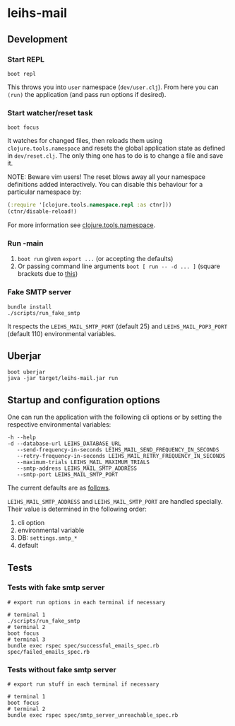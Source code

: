 # leihs-mail

## Development

### Start REPL

`boot repl`

This throws you into `user` namespace (`dev/user.clj`). From here you can `(run)` the application (and pass run options if desired).

### Start watcher/reset task

`boot focus`

It watches for changed files, then reloads them using `clojure.tools.namespace` and resets the global application state as defined in `dev/reset.clj`. The only thing one has to do is to change a file and save it.

NOTE: Beware vim users! The reset blows away all your namespace definitions added interactively. You can disable this behaviour for a particular namespace by:

```clojure
(:require '[clojure.tools.namespace.repl :as ctnr]))
(ctnr/disable-reload!)
```

For more information see [clojure.tools.namespace](https://github.com/clojure/tools.namespace).

### Run -main

1. `boot run` given `export ...` (or accepting the defaults)
2. Or passing command line arguments `boot [ run -- -d ... ]` (square brackets due to [this](https://github.com/boot-clj/boot/wiki/Task-Options-DSL#positional-parameters))

### Fake SMTP server

```
bundle install
./scripts/run_fake_smtp
```

It respects the `LEIHS_MAIL_SMTP_PORT` (default 25) and `LEIHS_MAIL_POP3_PORT` (default 110) environmental variables.

## Uberjar

```
boot uberjar
java -jar target/leihs-mail.jar run
```

## Startup and configuration options

One can run the application with the following cli options or by setting the respective environmental variables:

```
-h --help
-d --database-url LEIHS_DATABASE_URL
   --send-frequency-in-seconds LEIHS_MAIL_SEND_FREQUENCY_IN_SECONDS
   --retry-frequency-in-seconds LEIHS_MAIL_RETRY_FREQUENCY_IN_SECONDS
   --maximum-trials LEIHS_MAIL_MAXIMUM_TRIALS
   --smtp-address LEIHS_MAIL_SMTP_ADDRESS
   --smtp-port LEIHS_MAIL_SMTP_PORT
```

The current defaults are as [follows](https://github.com/leihs/leihs-mail/blob/master/src/all/leihs/mail/cli.clj#L8-L15).

`LEIHS_MAIL_SMTP_ADDRESS` and `LEIHS_MAIL_SMTP_PORT` are handled specially. Their value is determined in the following order:
1. cli option
2. environmental variable
3. DB: `settings.smtp_*`
4. default

## Tests

### Tests with fake smtp server

```shell
# export run options in each terminal if necessary

# terminal 1
./scripts/run_fake_smtp
# terminal 2
boot focus
# terminal 3
bundle exec rspec spec/successful_emails_spec.rb spec/failed_emails_spec.rb
```

### Tests without fake smtp server

```shell
# export run stuff in each terminal if necessary

# terminal 1
boot focus
# terminal 2
bundle exec rspec spec/smtp_server_unreachable_spec.rb
```

